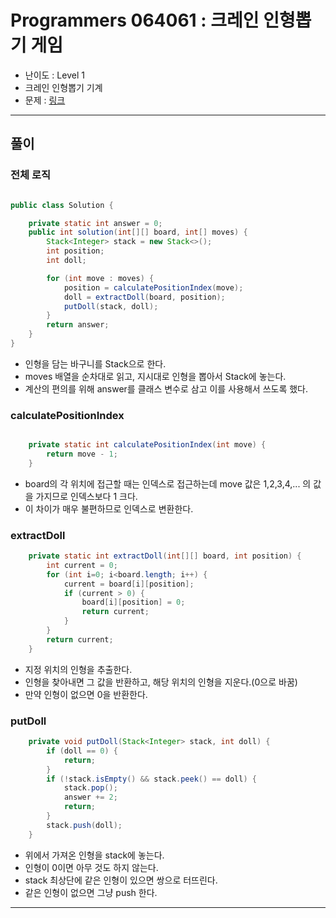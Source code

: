 # Programmers 064061 : 크레인 인형뽑기 게임

- 난이도 : Level 1
- 크레인 인형뽑기 기계
- 문제 : [링크](https://school.programmers.co.kr/learn/courses/30/lessons/64061)

---

## 풀이

### 전체 로직
```java

public class Solution {

    private static int answer = 0;
    public int solution(int[][] board, int[] moves) {
        Stack<Integer> stack = new Stack<>();
        int position;
        int doll;

        for (int move : moves) {
            position = calculatePositionIndex(move);
            doll = extractDoll(board, position);
            putDoll(stack, doll);
        }
        return answer;
    }
}
```
- 인형을 담는 바구니를 Stack으로 한다.
- moves 배열을 순차대로 읽고, 지시대로 인형을 뽑아서 Stack에 놓는다.
- 계산의 편의를 위해 answer를 클래스 변수로 삼고 이를 사용해서 쓰도록 했다.

### calculatePositionIndex
```java

    private static int calculatePositionIndex(int move) {
        return move - 1;
    }
```
- board의 각 위치에 접근할 때는 인덱스로 접근하는데 move 값은 1,2,3,4,... 의 값을 가지므로 인덱스보다 1 크다.
- 이 차이가 매우 불편하므로 인덱스로 변환한다.

### extractDoll
```java
    private static int extractDoll(int[][] board, int position) {
        int current = 0;
        for (int i=0; i<board.length; i++) {
            current = board[i][position];
            if (current > 0) {
                board[i][position] = 0;
                return current;
            }
        }
        return current;
    }
```
- 지정 위치의 인형을 추출한다.
- 인형을 찾아내면 그 값을 반환하고, 해당 위치의 인형을 지운다.(0으로 바꿈)
- 만약 인형이 없으면 0을 반환한다.

### putDoll
```java
    private void putDoll(Stack<Integer> stack, int doll) {
        if (doll == 0) {
            return;
        }
        if (!stack.isEmpty() && stack.peek() == doll) {
            stack.pop();
            answer += 2;
            return;
        }
        stack.push(doll);
    }
```
- 위에서 가져온 인형을 stack에 놓는다.
- 인형이 0이면 아무 것도 하지 않는다.
- stack 최상단에 같은 인형이 있으면 쌍으로 터뜨린다.
- 같은 인형이 없으면 그냥 push 한다.

---
